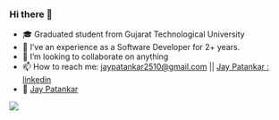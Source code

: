 ### Hi there 👋

- 🎓 Graduated student from Gujarat Technological University
- 🌱 I’ve an experience as a Software Developer for 2+ years.
- 👯 I’m looking to collaborate on anything
- 📫 How to reach me: <a href="mailto:jaypatankar2510@gmail.com">jaypatankar2510@gmail.com </a>  || <a href="https://www.linkedin.com/in/jay-patankar-337a9718b/">Jay Patankar : linkedin</a>
- 🔗 <a href="https://jaypatankar.vercel.app/"> Jay Patankar</a>


![](https://komarev.com/ghpvc/?username=jaypatankar)
